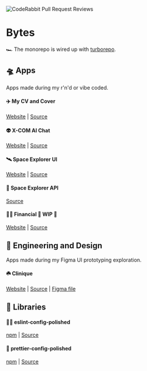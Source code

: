 ![CodeRabbit Pull Request Reviews](https://img.shields.io/coderabbit/prs/github/dvakatsiienko/bytes?utm_source=oss&utm_medium=github&utm_campaign=dvakatsiienko%2Fturborepo&labelColor=171717&color=FF570A&link=https%3A%2F%2Fcoderabbit.ai&label=CodeRabbit+Reviews)

# Bytes

🏎️ The monorepo is wired up with [turborepo](https://turbo.build/).

## 🛸 Apps

Apps made during my r'n'd or vibe coded.

#### ✈️ My CV and Cover

[Website](https://ripeluokte.vercel.app) | [Source](https://github.com/dvakatsiienko/bytes/tree/main/apps/cv)

#### 👽 X-COM AI Chat

[Website](https://x-com-chat.vercel.app) |
[Source](https://github.com/dvakatsiienko/bytes/tree/main/apps/x-com-chat)

#### 🛰️ Space Explorer UI

[Website](https://space-explorer-ui.vercel.app) |
[Source](https://github.com/dvakatsiienko/bytes/tree/main/apps/space-explorer-ui)

#### 📡 Space Explorer API

[Source](https://github.com/dvakatsiienko/bytes/tree/main/apps/space-explorer-api)

#### 🏄‍♂️ Financial 🚧 WIP 🚧

[Website](https://financical.vercel.app/) |
[Source](https://github.com/dvakatsiienko/bytes/tree/main/apps/financial)

## 🎨 Engineering and Design

Apps made during my Figma UI prototyping exploration.

#### ☘️ Clinique

[Website](https://figmentation.vercel.app/clinique) |
[Source](https://github.com/dvakatsiienko/bytes/tree/main/apps/figmentation) |
[Figma file](https://www.figma.com/design/C83qYEFPJ8C66yIrTjEk29/Clinique?m=auto&t=p08olW2Pvhdsl68U-6)

## 🧰 Libraries

#### 💅🏼 eslint-config-polished

[npm](https://www.npmjs.com/package/eslint-config-polished) |
[Source](https://github.com/dvakatsiienko/bytes/tree/main/packages/eslint-config-polished)

#### 💄 prettier-config-polished

[npm](https://www.npmjs.com/package/prettier-config-polished) |
[Source](https://github.com/dvakatsiienko/bytes/tree/main/packages/prettier-config-polished)
